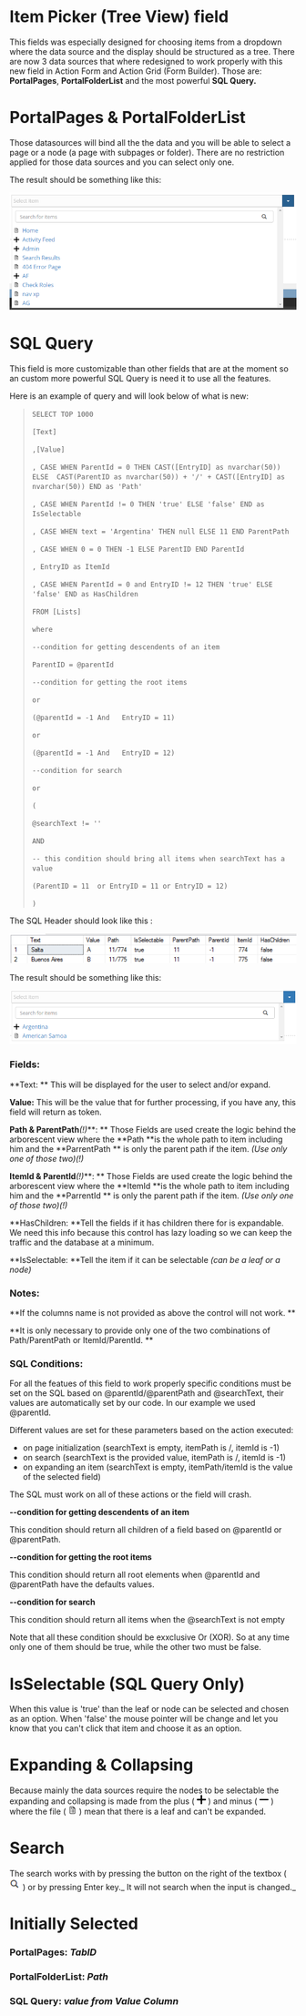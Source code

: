 

# Item Picker \(Tree View\) field

This fields was especially designed for choosing items from a dropdown where the data source and the display should be structured as a tree. There are now 3 data sources that where redesigned to work properly with this new field in Action Form and Action Grid \(Form Builder\). Those are: **PortalPages**, **PortalFolderList** and the most powerful **SQL Query.**

# PortalPages & PortalFolderList

Those datasources will bind all the the data and you will be able to select a page or a node \(a page with subpages or folder\). There are no restriction applied for those data sources and you can select only one.

The result should be something like this:

![](assets/1f2143bdb9[1].png)

# SQL Query

This field is more customizable than other fields that are at the moment so an custom more powerful SQL Query is need it to use all the features.

Here is an example of  query and will look below of what is new:

> `SELECT TOP 1000`
>
> `[Text]`
>
> `,[Value]`
>
> `, CASE WHEN ParentId = 0 THEN CAST([EntryID] as nvarchar(50)) ELSE  CAST(ParentID as nvarchar(50)) + '/' + CAST([EntryID] as nvarchar(50)) END as 'Path'`
>
> `, CASE WHEN ParentId != 0 THEN 'true' ELSE 'false' END as IsSelectable`
>
> `, CASE WHEN text = 'Argentina' THEN null ELSE 11 END ParentPath`
>
> `, CASE WHEN 0 = 0 THEN -1 ELSE ParentID END ParentId`
>
> `, EntryID as ItemId`
>
> `, CASE WHEN ParentId = 0 and EntryID != 12 THEN 'true' ELSE 'false' END as HasChildren`
>
> `FROM [Lists]`
>
> `where`
>
> `--condition for getting descendents of an item`
>
> `ParentID = @parentId`
>
> `--condition for getting the root items`
>
> `or`
>
> `(@parentId = -1 And   EntryID = 11)`
>
> `or`
>
> `(@parentId = -1 And   EntryID = 12)`
>
> `--condition for search`
>
> `or`
>
> `(`
>
> `@searchText != ''`
>
> `AND`
>
> `-- this condition should bring all items when searchText has a value`
>
> `(ParentID = 11  or EntryID = 11 or EntryID = 12)`
>
> `)`

The SQL Header should look like this :

![](assets/5a6b68bbe6[1].png)

The result should be something like this:

![](assets/4e4079e584[1].png)

### Fields:

**Text: ** This will be displayed for the user to select and/or expand.

**Value:** This will be the value that for further processing, if you have any, this field will return as token.

**Path & ParentPath**_\(!\)_**: ** Those Fields are used create the logic behind the arborescent view where the **Path **is the whole path to item including him and the **ParrentPath ** is only the parent path if the item. _\(Use only one of those two\)\(!\)_

**ItemId & ParentId**_\(!\)_**: ** Those Fields are used create the logic behind the arborescent view where the **ItemId **is the whole path to item including him and the **ParrentId ** is only the parent path if the item. _\(Use only one of those two\)\(!\)_

**HasChildren: **Tell the fields if it has children there for is expandable. We need this info because this control has lazy loading so we can keep the traffic and the database at a minimum.

**IsSelectable: **Tell the item if it can be selectable _\(can be a leaf or a node\)_

### Notes:

**If the columns name is not provided as above the control will not work. **

**It is only necessary to provide only one of the two combinations of Path/ParentPath or ItemId/ParentId. **

### SQL Conditions:

For all the featues of this field to work properly specific conditions must be set on the SQL based on @parentId/@parentPath and @searchText, their values are automatically set by our code. In our example we used @parentId.

Different values are set for these parameters based on the action executed:
- on page initialization (searchText is empty, itemPath is /, itemId is -1)
- on search (searchText is the provided value, itemPath is /, itemId is -1)
- on expanding an item (searchText is empty, itemPath/itemId is the value of the selected field)

The SQL must work on all of these actions or the field will crash.

**--condition for getting descendents of an item**

This condition should return all children of a field based on @parentId or @parentPath.

**--condition for getting the root items**

This condition should return all root elements when @parentId and @parentPath have the defaults values.

**--condition for search**

This condition should return all items when the @searchText is not empty

Note that all these condition should be exxclusive Or (XOR). So at any time only one of them should be true, while the other two must be false.

# IsSelectable \(SQL Query Only\)

When this value is 'true' than the leaf or node can be selected and chosen as an option. When 'false' the mouse pointer will be change and let you know that you can't click that item and choose it as an option.

# Expanding & Collapsing

Because mainly the data sources require the nodes to be selectable the expanding and collapsing is made from the plus \( ![](assets/folder-closed.png) \) and minus \( ![](assets/folder.png) \) where the file \( ![](assets/file.png) \) mean that there is a leaf and can't be expanded.

# Search

The search works with by pressing the button on the right of the textbox \( ![](assets/cfb6ed253e[1].png) \) or by pressing Enter key._ It will not search when the input is changed._

# Initially Selected

### PortalPages: _TabID_

### PortalFolderList: _Path_

### SQL Query: _value from Value Column_



